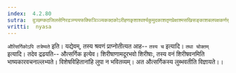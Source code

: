 ```yaml
---
index:  4.2.80
sutra:  वुञ्छण्कठजिलसेनिरढञ्ण्ययफक्फिञिञ्ञ्यकक्ठकोऽरीहणकृशाश्वर्श्यकुमुदकाशतृणप्रेक्षाश्मसखिसङ्काशबलपक्षकर्णसुतङ्गमप्रगदिन्वराहकुमुदादिभ्यः
vritti:  nyasa
---
```


`औत्सिर्गिकोऽपि तत्रेष्यते` इति। यद्येवम्, तस्य श्रवणं प्राप्नोतीत्यत आह-- `तस्य च` इत्यादि। `तथा चोक्तम्` इत्यादि। तदेव द्रढयति-- औत्सर्गिक इत्येव। शिरीषाणामदूरभवो शिरीषाः, तस्य वनं शिरीषवनमिति भाष्यकारवचनाल्लभ्यते। विशेषविहितानांहि लुपा न भवितव्यम्। अत औत्सर्गिकस्य लुब्भवतीति विज्ञायते।।


